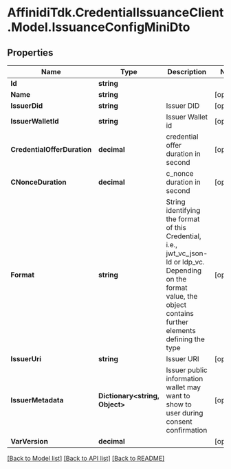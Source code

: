 # AffinidiTdk.CredentialIssuanceClient.Model.IssuanceConfigMiniDto

## Properties

Name | Type | Description | Notes
------------ | ------------- | ------------- | -------------
**Id** | **string** |  | 
**Name** | **string** |  | [optional] 
**IssuerDid** | **string** | Issuer DID | [optional] 
**IssuerWalletId** | **string** | Issuer Wallet id | [optional] 
**CredentialOfferDuration** | **decimal** | credential offer duration in second | [optional] 
**CNonceDuration** | **decimal** | c_nonce duration in second | [optional] 
**Format** | **string** | String identifying the format of this Credential, i.e., jwt_vc_json-ld or ldp_vc. Depending on the format value, the object contains further elements defining the type | [optional] 
**IssuerUri** | **string** | Issuer URI | [optional] 
**IssuerMetadata** | **Dictionary&lt;string, Object&gt;** | Issuer public information wallet may want to show to user during consent confirmation | [optional] 
**VarVersion** | **decimal** |  | [optional] 

[[Back to Model list]](../README.md#documentation-for-models) [[Back to API list]](../README.md#documentation-for-api-endpoints) [[Back to README]](../README.md)

